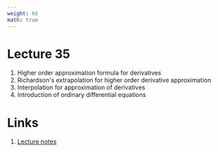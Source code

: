 ```yaml
---
weight: 66
math: true
---
```


# Lecture 35
1. Higher order approximation formula for derivatives
2. Richardson's extrapolation for higher order derivative approximation
3. Interpolation for approximation of derivatives
4. Introduction of ordinary differential equations

# Links
1. [Lecture notes](Lecture-35.pdf)
